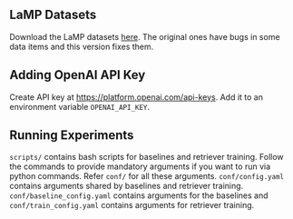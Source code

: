 ## LaMP Datasets
Download the LaMP datasets [here](https://drive.google.com/file/d/1SgomdWGZo-c74IMoR23vcKXKXEqio350/view?usp=drive_link). The original ones have bugs in some data items and this version fixes them.

## Adding OpenAI API Key
Create API key at https://platform.openai.com/api-keys. Add it to an environment variable `OPENAI_API_KEY`.

## Running Experiments
`scripts/` contains bash scripts for baselines and retriever training.
Follow the commands to provide mandatory arguments if you want to run via python commands. Refer `conf/` for all these arguments.
`conf/config.yaml` contains arguments shared by baselines and retriever training.
`conf/baseline_config.yaml` contains arguments for the baselines and `conf/train_config.yaml` contains arguments for retriever training.
